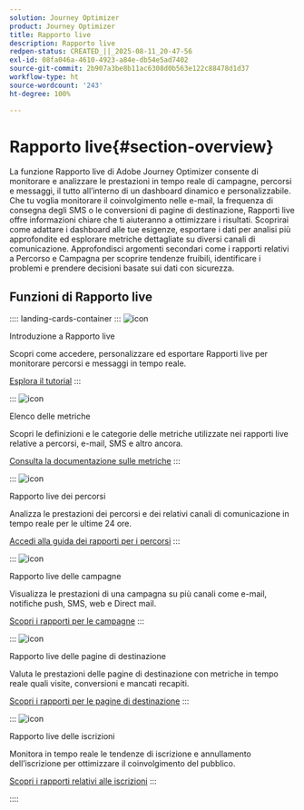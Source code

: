 ```yaml
---
solution: Journey Optimizer
product: Journey Optimizer
title: Rapporto live
description: Rapporto live
redpen-status: CREATED_||_2025-08-11_20-47-56
exl-id: 08fa046a-4610-4923-a84e-db54e5ad7402
source-git-commit: 2b907a3be8b11ac6308d0b563e122c88478d1d37
workflow-type: ht
source-wordcount: '243'
ht-degree: 100%

---
```


# Rapporto live{#section-overview}

La funzione Rapporto live di Adobe Journey Optimizer consente di monitorare e analizzare le prestazioni in tempo reale di campagne, percorsi e messaggi, il tutto all’interno di un dashboard dinamico e personalizzabile. Che tu voglia monitorare il coinvolgimento nelle e-mail, la frequenza di consegna degli SMS o le conversioni di pagine di destinazione, Rapporti live offre informazioni chiare che ti aiuteranno a ottimizzare i risultati. Scoprirai come adattare i dashboard alle tue esigenze, esportare i dati per analisi più approfondite ed esplorare metriche dettagliate su diversi canali di comunicazione. Approfondisci argomenti secondari come i rapporti relativi a Percorso e Campagna per scoprire tendenze fruibili, identificare i problemi e prendere decisioni basate sui dati con sicurezza.

## Funzioni di Rapporto live

:::: landing-cards-container
:::
![icon](https://cdn.experienceleague.adobe.com/icons/circle-play.svg?lang=it)

Introduzione a Rapporto live

Scopri come accedere, personalizzare ed esportare Rapporti live per monitorare percorsi e messaggi in tempo reale.

[Esplora il tutorial](../using/reports/live-report.md)
:::

:::
![icon](https://cdn.experienceleague.adobe.com/icons/list-check.svg)

Elenco delle metriche

Scopri le definizioni e le categorie delle metriche utilizzate nei rapporti live relative a percorsi, e-mail, SMS e altro ancora.

[Consulta la documentazione sulle metriche](../using/reports/live-report-components.md)
:::

:::
![icon](https://cdn.experienceleague.adobe.com/icons/chart-line.svg?lang=it)

Rapporto live dei percorsi

Analizza le prestazioni dei percorsi e dei relativi canali di comunicazione in tempo reale per le ultime 24 ore.

[Accedi alla guida dei rapporti per i percorsi](../using/reports/journey-live-report.md)
:::

:::
![icon](https://cdn.experienceleague.adobe.com/icons/chart-line.svg?lang=it)

Rapporto live delle campagne

Visualizza le prestazioni di una campagna su più canali come e-mail, notifiche push, SMS, web e Direct mail.

[Scopri i rapporti per le campagne](../using/reports/campaign-live-report.md)
:::

:::
![icon](https://cdn.experienceleague.adobe.com/icons/chart-line.svg?lang=it)

Rapporto live delle pagine di destinazione

Valuta le prestazioni delle pagine di destinazione con metriche in tempo reale quali visite, conversioni e mancati recapiti.

[Scopri i rapporti per le pagine di destinazione](../using/reports/lp-report-live.md)
:::

:::
![icon](https://cdn.experienceleague.adobe.com/icons/chart-line.svg?lang=it)

Rapporto live delle iscrizioni

Monitora in tempo reale le tendenze di iscrizione e annullamento dell’iscrizione per ottimizzare il coinvolgimento del pubblico.

[Scopri i rapporti relativi alle iscrizioni](../using/reports/subscription-report-live.md)
:::

::::
